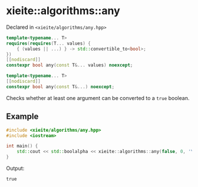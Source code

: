 # xieite::algorithms::any
Declared in `<xieite/algorithms/any.hpp>`
```cpp
template<typename... T>
requires(requires(T... values) {
	{ (values || ...) } -> std::convertible_to<bool>;
})
[[nodiscard]]
constexpr bool any(const T&... values) noexcept;

template<typename... T>
[[nodiscard]]
constexpr bool any(const T&...) noexcept;
```
Checks whether at least one argument can be converted to a `true` boolean.
## Example
```cpp
#include <xieite/algorithms/any.hpp>
#include <iostream>

int main() {
	std::cout << std::boolalpha << xieite::algorithms::any(false, 0, '\0', "m") << '\n';
}
```
Output:
```
true
```
